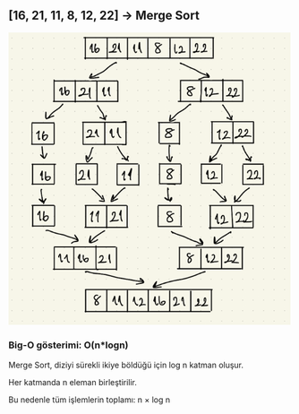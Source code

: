 ## [16, 21, 11, 8, 12, 22] → Merge Sort

![visual](https://github.com/zulalnb/PatikaDataStructuresAndAlgorithms/blob/main/mergeSort/visual.png)

### Big-O gösterimi: O(n\*logn)

Merge Sort, diziyi sürekli ikiye böldüğü için log n katman oluşur.

Her katmanda n eleman birleştirilir.

Bu nedenle tüm işlemlerin toplamı: n × log n
